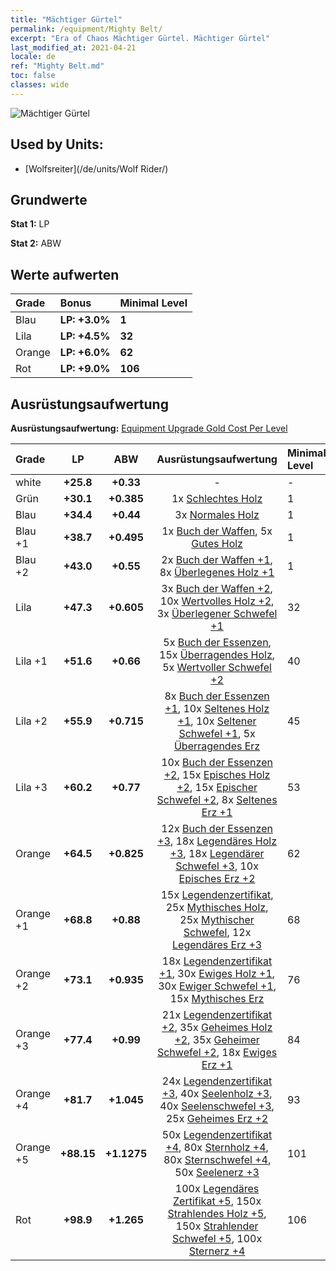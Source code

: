```yaml
---
title: "Mächtiger Gürtel"
permalink: /equipment/Mighty Belt/
excerpt: "Era of Chaos Mächtiger Gürtel. Mächtiger Gürtel"
last_modified_at: 2021-04-21
locale: de
ref: "Mighty Belt.md"
toc: false
classes: wide
---
```


  ![Mächtiger Gürtel](/images/e/e_4022.png)

## Used by Units:

* [Wolfsreiter](/de/units/Wolf Rider/) 


## Grundwerte
 **Stat 1:** LP

 **Stat 2:** ABW

## Werte aufwerten

  |     Grade    |   Bonus | Minimal Level | 
  |:-------------|:--------|:--------------| 
  | Blau | **LP: +3.0%** | **1** | 
  | Lila | **LP: +4.5%** | **32** | 
  | Orange | **LP: +6.0%** | **62** | 
  | Rot | **LP: +9.0%** | **106** | 


## Ausrüstungsaufwertung
 **Ausrüstungsaufwertung:** [Equipment Upgrade Gold Cost Per Level](/equipment/EquipmentUpgradeCostPerLevel/) 

  |          Grade      | LP | ABW | Ausrüstungsaufwertung | Minimal Level |
  |:--------------------|:---------:|:---------:|:----------------:|:--------------|
  | white | **+25.8** | **+0.33** | - | - |
  | Grün | **+30.1** | **+0.385** | 1x [Schlechtes Holz](/de/Items/mat_1/) | 1 |
  | Blau | **+34.4** | **+0.44** | 3x [Normales Holz](/de/Items/mat_7/) | 1 |
  | Blau +1 | **+38.7** | **+0.495** | 1x [Buch der Waffen](/de/Items/mat_18/), 5x [Gutes Holz](/de/Items/mat_13/) | 1 |
  | Blau +2 | **+43.0** | **+0.55** | 2x [Buch der Waffen +1](/de/Items/mat_25/), 8x [Überlegenes Holz +1](/de/Items/mat_20/) | 1 |
  | Lila | **+47.3** | **+0.605** | 3x [Buch der Waffen +2](/de/Items/mat_32/), 10x [Wertvolles Holz +2](/de/Items/mat_27/), 3x [Überlegener Schwefel +1](/de/Items/mat_22/) | 32 |
  | Lila +1 | **+51.6** | **+0.66** | 5x [Buch der Essenzen](/de/Items/mat_39/), 15x [Überragendes Holz](/de/Items/mat_34/), 5x [Wertvoller Schwefel +2](/de/Items/mat_29/) | 40 |
  | Lila +2 | **+55.9** | **+0.715** | 8x [Buch der Essenzen +1](/de/Items/mat_46/), 10x [Seltenes Holz +1](/de/Items/mat_41/), 10x [Seltener Schwefel +1](/de/Items/mat_43/), 5x [Überragendes Erz](/de/Items/mat_33/) | 45 |
  | Lila +3 | **+60.2** | **+0.77** | 10x [Buch der Essenzen +2](/de/Items/mat_53/), 15x [Episches Holz +2](/de/Items/mat_48/), 15x [Epischer Schwefel +2](/de/Items/mat_50/), 8x [Seltenes Erz +1](/de/Items/mat_40/) | 53 |
  | Orange | **+64.5** | **+0.825** | 12x [Buch der Essenzen +3](/de/Items/mat_60/), 18x [Legendäres Holz +3](/de/Items/mat_55/), 18x [Legendärer Schwefel +3](/de/Items/mat_57/), 10x [Episches Erz +2](/de/Items/mat_47/) | 62 |
  | Orange +1 | **+68.8** | **+0.88** | 15x [Legendenzertifikat](/de/Items/mat_67/), 25x [Mythisches Holz](/de/Items/mat_62/), 25x [Mythischer Schwefel](/de/Items/mat_64/), 12x [Legendäres Erz +3](/de/Items/mat_54/) | 68 |
  | Orange +2 | **+73.1** | **+0.935** | 18x [Legendenzertifikat +1](/de/Items/mat_74/), 30x [Ewiges Holz +1](/de/Items/mat_69/), 30x [Ewiger Schwefel +1](/de/Items/mat_71/), 15x [Mythisches Erz](/de/Items/mat_61/) | 76 |
  | Orange +3 | **+77.4** | **+0.99** | 21x [Legendenzertifikat +2](/de/Items/mat_81/), 35x [Geheimes Holz +2](/de/Items/mat_76/), 35x [Geheimer Schwefel +2](/de/Items/mat_78/), 18x [Ewiges Erz +1](/de/Items/mat_68/) | 84 |
  | Orange +4 | **+81.7** | **+1.045** | 24x [Legendenzertifikat +3](/de/Items/mat_88/), 40x [Seelenholz +3](/de/Items/mat_83/), 40x [Seelenschwefel +3](/de/Items/mat_85/), 25x [Geheimes Erz +2](/de/Items/mat_75/) | 93 |
  | Orange +5 | **+88.15** | **+1.1275** | 50x [Legendenzertifikat +4](/de/Items/mat_95/), 80x [Sternholz +4](/de/Items/mat_90/), 80x [Sternschwefel +4](/de/Items/mat_92/), 50x [Seelenerz +3](/de/Items/mat_82/) | 101 |
  | Rot | **+98.9** | **+1.265** | 100x [Legendäres Zertifikat +5](/de/Items/mat_102/), 150x [Strahlendes Holz +5](/de/Items/mat_97/), 150x [Strahlender Schwefel +5](/de/Items/mat_99/), 100x [Sternerz +4](/de/Items/mat_89/) | 106 |

